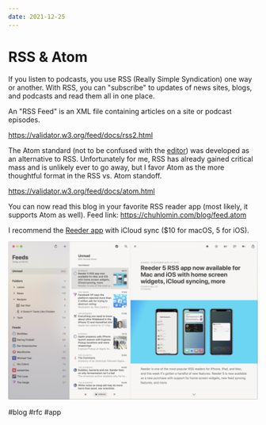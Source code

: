 ```yaml
---
date: 2021-12-25
---
```


# RSS & Atom

If you listen to podcasts, you use RSS (Really Simple Syndication) one way or another. With RSS, you can "subscribe" to updates of news sites, blogs, and podcasts and read them all in one place.

An "RSS Feed" is an XML file containing articles on a site or podcast episodes.

https://validator.w3.org/feed/docs/rss2.html

The Atom standard (not to be confused with the [editor](https://github.com/atom/atom)) was developed as an alternative to RSS. Unfortunately for me, RSS has already gained critical mass and is unlikely ever to go away, but I favor Atom as the more thoughtful format in the RSS vs. Atom standoff.

https://validator.w3.org/feed/docs/atom.html

You can now read this blog in your favorite RSS reader app (most likely, it supports Atom as well). Feed link: https://chuhlomin.com/blog/feed.atom

I recommend the [Reeder app](https://reeder.app) with iCloud sync ($10 for macOS, 5 for iOS).

![Reeder for macOS](reeder.png)

#blog #rfc #app
